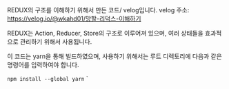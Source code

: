 REDUX의 구조를 이해하기 위해서 만든 코드/ velog입니다.
velog 주소: https://velog.io/@wkahd01/망할-리덕스-이해하기

REDUX는 Action, Reducer, Store의 구조로 이루어져 있으며, 여러 상태들을 효과적으로 관리하기 위해서 사용됩니다.


이 코드는 yarn을 통해 빌드하였으며, 사용하기 위해서는 루트 디렉토리에 다음과 같은 명령어를 입력하여야 합니다.

`npm install --global yarn`
`
